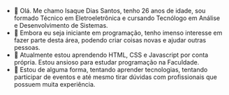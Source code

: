 - 👋 Olá. Me chamo Isaque Dias Santos, tenho 26 anos de idade, sou formado Técnico em Eletroeletrônica e cursando Tecnólogo em Análise e Desenvolvimento de Sistemas.
- 👀 Embora eu seja iniciante em programação, tenho imenso interesse em fazer parte desta área, podendo criar coisas novas e ajudar outras pessoas.
- 🌱 Atualmente estou aprendendo HTML, CSS e Javascript por conta própria. Estou ansioso para estudar programação na Faculdade.
- 💞️ Estou de alguma forma, tentando aprender tecnologias, tentando participar de eventos e até mesmo tirar dúvidas com profissionais que possuem muita experiência.


